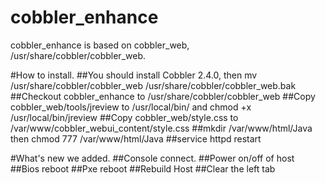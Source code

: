 cobbler_enhance
===============

cobbler_enhance is based on cobbler_web, /usr/share/cobbler/cobbler_web.

#How to install.
##You should install Cobbler 2.4.0, then mv /usr/share/cobbler/cobbler_web /usr/share/cobbler/cobbler_web.bak
##Checkout cobbler_enhance to /usr/share/cobbler/cobbler_web
##Copy cobbler_web/tools/jreview to /usr/local/bin/ and chmod +x /usr/local/bin/jreview
##Copy cobbler_web/style.css to /var/www/cobbler_webui_content/style.css
##mkdir /var/www/html/Java then chmod 777 /var/www/html/Java
##service httpd restart

#What's new we added.
##Console connect.
##Power on/off of host
##Bios reboot
##Pxe reboot
##Rebuild Host
##Clear the left tab

